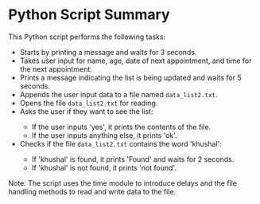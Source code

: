 
<body>
    <h1>Python Script Summary</h1>
    <p>This Python script performs the following tasks:</p>
    <ul>
        <li>Starts by printing a message and waits for 3 seconds.</li>
        <li>Takes user input for name, age, date of next appointment, and time for the next appointment.</li>
        <li>Prints a message indicating the list is being updated and waits for 5 seconds.</li>
        <li>Appends the user input data to a file named <code>data_list2.txt</code>.</li>
        <li>Opens the file <code>data_list2.txt</code> for reading.</li>
        <li>Asks the user if they want to see the list:</li>
        <ul>
            <li>If the user inputs 'yes', it prints the contents of the file.</li>
            <li>If the user inputs anything else, it prints 'ok'.</li>
        </ul>
        <li>Checks if the file <code>data_list2.txt</code> contains the word 'khushal':</li>
        <ul>
            <li>If 'khushal' is found, it prints 'Found' and waits for 2 seconds.</li>
            <li>If 'khushal' is not found, it prints 'not found'.</li>
        </ul>
    </ul>
    <p>Note: The script uses the time module to introduce delays and the file handling methods to read and write data to the file.</p>
</body>
</html>
